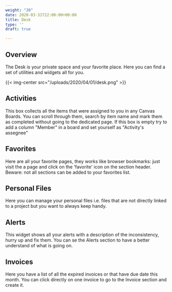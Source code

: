 ```yaml
---
weight: "20"
date: 2020-03-31T22:00:00+00:00
title: Desk
type: ''
draft: true

---
```

## Overview

The Desk is your private space and your favorite place. Here you can find a set of utilities and widgets all for you.

{{< img-center src="/uploads/2020/04/01/desk.png" >}}

## Activities

This box collects all the items that were assigned to you in any Canvas Boards. You can scroll through them, search by item name and mark them as completed without going to the dedicated page. If this box is empty try to add a column "Member" in a board and set yourself as "Activity's assegnee"

## Favorites

Here are all your favorite pages, they works like browser bookmarks: just visit the a page and click on the 'favorite' icon on the section header. Beware: not all sections can be added to your favorites list.

## Personal Files

Here you can manage your personal files i.e. files that are not directly linked to a project but you want to always keep handy.

## Alerts

This widget shows all your alerts with a description of the inconsistency, hurry up and fix them. You can se the Alerts section to have a better understand of what is going on.

## Invoices

Here you have a list of all the expired invoices or that have due date this month. You can click directly on one invoice to go to the Invoice section and create it.